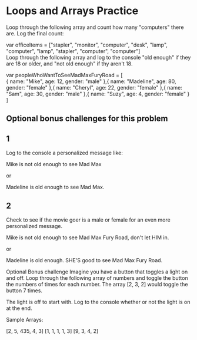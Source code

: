 # Loops and Arrays Practice

Loop through the following array and count how many "computers" there are. Log the final count:

var officeItems = ["stapler", "monitor", "computer", "desk", "lamp", "computer", "lamp", "stapler", "computer",  "computer"]  
Loop through the following array and log to the console "old enough" if they are 18 or older, and "not old enough" if thy aren't 18.

var peopleWhoWantToSeeMadMaxFuryRoad = [  
  {
    name: "Mike",
    age: 12,
    gender: "male"
  },{
    name: "Madeline",
    age: 80,
    gender: "female"
  },{
    name: "Cheryl",
    age: 22,
    gender: "female"
  },{
    name: "Sam",
    age: 30,
    gender: "male"
  },{
    name: "Suzy",
    age: 4,
    gender: "female"
  }
] 

## Optional bonus challenges for this problem
## 1

Log to the console a personalized message like:

Mike is not old enough to see Mad Max

or

Madeline is old enough to see Mad Max. 

## 2

Check to see if the movie goer is a male or female for an even more personalized message.

Mike is not old enough to see Mad Max Fury Road, don't let HIM in.

or

Madeline is old enough. SHE'S good to see Mad Max Fury Road.

Optional Bonus challenge
Imagine you have a button that toggles a light on and off. Loop through the following array of numbers and toggle the button the numbers of times for each number. The array [2, 3, 2] would toggle the button 7 times.

The light is off to start with. Log to the console whether or not the light is on at the end.

Sample Arrays:

[2, 5, 435, 4, 3]
[1, 1, 1, 1, 3]
[9, 3, 4, 2]
